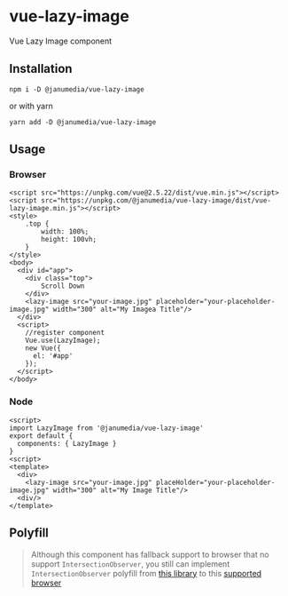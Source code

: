 # vue-lazy-image
Vue Lazy Image  component

## Installation
```
npm i -D @janumedia/vue-lazy-image
```
or with yarn
```
yarn add -D @janumedia/vue-lazy-image
```

## Usage
### Browser
```
<script src="https://unpkg.com/vue@2.5.22/dist/vue.min.js"></script>
<script src="https://unpkg.com/@janumedia/vue-lazy-image/dist/vue-lazy-image.min.js"></script>
<style>
    .top {
        width: 100%;
        height: 100vh;
    }
</style>
<body>
  <div id="app">
    <div class="top">
        Scroll Down
    </div>
    <lazy-image src="your-image.jpg" placeholder="your-placeholder-image.jpg" width="300" alt="My Imagea Title"/>
  </div>
  <script>
    //register component
    Vue.use(LazyImage);
    new Vue({
      el: '#app'
    });
  </script>
</body>
```
### Node
```
<script>
import LazyImage from '@janumedia/vue-lazy-image'
export default {
  components: { LazyImage }
}
<script>
<template>
  <div>
    <lazy-image src="your-image.jpg" placeHolder="your-placeholder-image.jpg" width="300" alt="My Image Title"/>
  <div/>
</template>
```

## Polyfill
> Although this component has fallback support to browser that no support `IntersectionObserver`, you still can implement `IntersectionObserver` polyfill from [this library](https://github.com/w3c/IntersectionObserver/tree/master/polyfill) to this [supported browser](https://github.com/w3c/IntersectionObserver/tree/master/polyfill#browser-support)
